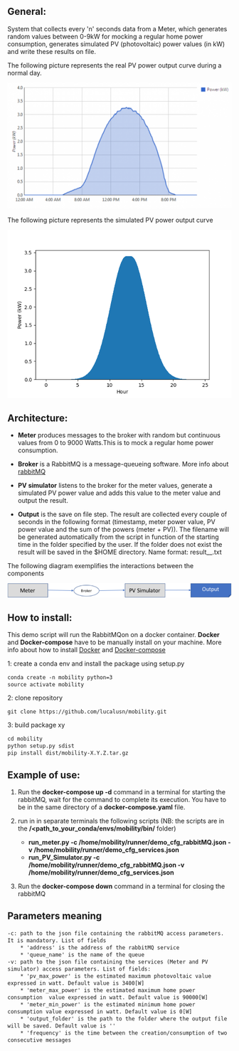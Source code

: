 ## General:
System that collects every 'n' seconds data from a Meter, which generates random values between 0-9kW for mocking a regular home power consumption, generates simulated PV (photovoltaic) power values (in kW) and write these results on file.

The following picture represents the real PV power output curve during a normal day.

![Image of real_data](https://github.com/lucalusn/mobility/blob/main/images/real_curve.png)
 
The following picture represents the simulated PV power output curve

![Image of simulated_data](https://github.com/lucalusn/mobility/blob/main/images/simulated_data_PV.png)


## Architecture:

* **Meter** produces messages to the broker with random but continuous values from 0 to 9000 Watts.This is to mock a regular home power consumption.

* **Broker** is a RabbitMQ is a message-queueing software. More info about [rabbitMQ](https://www.rabbitmq.com/)

* **PV simulator** listens to the broker for the meter values, generate a simulated PV power value and adds this value to the meter value and output the result.

* **Output** is the save on file step. The result are collected every couple of seconds in the following format (timestamp, meter power value, PV power value and the sum of the powers (meter + PV)). 
The filename will be generated automatically from the script in function of the starting time in the folder specified by the user. If the folder does not exist the result will be saved in the $HOME directory. Name format: result_<month>_<day>_<year>_<hour>_<min>_<sec>.txt

The following diagram exemplifies the interactions between the components

![Image of system architecture](https://github.com/lucalusn/mobility/blob/main/images/architecture.png)

## How to install:
This demo script will run the RabbitMQon on a docker container. **Docker** and **Docker-compose** have to be manually install on your machine. 
More info about how to install [Docker](https://docs.docker.com/engine/install/ubuntu/) and [Docker-compose](https://docs.docker.com/compose/install/)

1: create a conda env and install the package using setup.py

    conda create -n mobility python=3
    source activate mobility

2: clone repository

    git clone https://github.com/lucalusn/mobility.git

3: build package xy

    cd mobility
    python setup.py sdist
    pip install dist/mobility-X.Y.Z.tar.gz    

## Example of use:

1. Run the **docker-compose up -d** command in a terminal for starting the rabbitMQ, wait for the command to complete its execution. You have to be in the same directory of a **docker-compose.yaml** file.

2. run in in separate terminals the following scripts (NB: the scripts are in the **/<path_to_your_conda/envs/mobility/bin/** folder)
    - **run_meter.py -c /home/mobility/runner/demo_cfg_rabbitMQ.json -v /home/mobility/runner/demo_cfg_services.json** 
    - **run_PV_Simulator.py -c /home/mobility/runner/demo_cfg_rabbitMQ.json -v /home/mobility/runner/demo_cfg_services.json**

3. Run the **docker-compose down** command in a terminal for closing the rabbitMQ
    
## Parameters meaning
    -c: path to the json file containing the rabbitMQ access parameters. It is mandatory. List of fields
        * 'address' is the address of the rabbitMQ service
        * 'queue_name' is the name of the queue
    -v: path to the json file containing the services (Meter and PV simulator) access parameters. List of fields:
        * 'pv_max_power' is the estimated maximum photovoltaic value expressed in watt. Default value is 3400[W]
        * 'meter_max_power' is the estimated maximum home power consumption  value expressed in watt. Default value is 90000[W]
        * 'meter_min_power' is the estimated minimum home power consumption value expressed in watt. Default value is 0[W]
        * 'output_folder' is the path to the folder where the output file will be saved. Default value is ''
        * 'frequency' is the time between the creation/consumption of two consecutive messages

